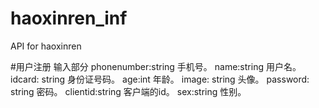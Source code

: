 # haoxinren_inf
API for haoxinren

#用户注册
输入部分
phonenumber:string 手机号。 
name:string 用户名。 
idcard: string 身份证号码。 
age:int 年龄。 
image: string 头像。 
password: string 密码。 
clientid:string 客户端的id。 
sex:string 性别。 
